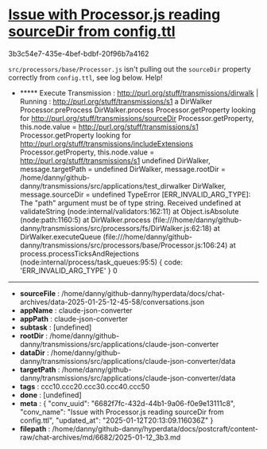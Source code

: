 # [Issue with Processor.js reading sourceDir from config.ttl](https://claude.ai/chat/6682f7fc-432d-44b1-9a06-f0e9e13111c8)

3b3c54e7-435e-4bef-bdbf-20f96b7a4162

`src/processors/base/Processor.js` isn't pulling out the `sourceDir` property correctly from `config.ttl`, see log below. Help! 

+ ***** Execute Transmission :  <http://purl.org/stuff/transmissions/dirwalk>
| Running : http://purl.org/stuff/transmissions/s1 a DirWalker
Processor.preProcess
DirWalker.process
Processor.getProperty looking for http://purl.org/stuff/transmissions/sourceDir
Processor.getProperty, this.node.value = http://purl.org/stuff/transmissions/s1
Processor.getProperty looking for http://purl.org/stuff/transmissions/includeExtensions
Processor.getProperty, this.node.value = http://purl.org/stuff/transmissions/s1
undefined
DirWalker, message.targetPath = undefined
DirWalker, message.rootDir = /home/danny/github-danny/transmissions/src/applications/test_dirwalker
DirWalker, message.sourceDir = undefined
TypeError [ERR_INVALID_ARG_TYPE]: The "path" argument must be of type string. Received undefined
    at validateString (node:internal/validators:162:11)
    at Object.isAbsolute (node:path:1160:5)
    at DirWalker.process (file:///home/danny/github-danny/transmissions/src/processors/fs/DirWalker.js:62:18)
    at DirWalker.executeQueue (file:///home/danny/github-danny/transmissions/src/processors/base/Processor.js:106:24)
    at process.processTicksAndRejections (node:internal/process/task_queues:95:5) {
  code: 'ERR_INVALID_ARG_TYPE'
}
0

---

* **sourceFile** : /home/danny/github-danny/hyperdata/docs/chat-archives/data-2025-01-25-12-45-58/conversations.json
* **appName** : claude-json-converter
* **appPath** : claude-json-converter
* **subtask** : [undefined]
* **rootDir** : /home/danny/github-danny/transmissions/src/applications/claude-json-converter
* **dataDir** : /home/danny/github-danny/transmissions/src/applications/claude-json-converter/data
* **targetPath** : /home/danny/github-danny/transmissions/src/applications/claude-json-converter/data
* **tags** : ccc10.ccc20.ccc30.ccc40.ccc50
* **done** : [undefined]
* **meta** : {
  "conv_uuid": "6682f7fc-432d-44b1-9a06-f0e9e13111c8",
  "conv_name": "Issue with Processor.js reading sourceDir from config.ttl",
  "updated_at": "2025-01-12T20:13:09.116036Z"
}
* **filepath** : /home/danny/github-danny/hyperdata/docs/postcraft/content-raw/chat-archives/md/6682/2025-01-12_3b3.md